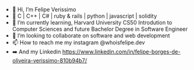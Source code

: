 - 👋 Hi, I’m Felipe Verissimo
- 👀 C | C++ | C# | ruby & rails | python | javascript | solidity
- 🌱 I’m currently learning, Harvard University CS50 Introdution to Computer Sciences and future Bachelor Degree in Software Engineer
- 💞️ I’m looking to collaborate on software and web development
- 📫 How to reach me my instagram @whoisfelipe.dev
- ➡️ And my Linkedin https://www.linkedin.com/in/felipe-borges-de-oliveira-verissimo-810b94b7/

<!---
Felbrou/Felbrou is a ✨ special ✨ repository because its `README.md` (this file) appears on your GitHub profile.
You can click the Preview link to take a look at your changes.
--->
